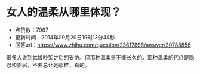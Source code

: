 # 女人的温柔从哪里体现？
- 点赞数：7967
- 更新时间：2014年09月20日19时13分44秒
- 回答url：https://www.zhihu.com/question/23617896/answer/30788856
<body>
 <p data-pid="Bc5dnNZS">很多人说到姑娘吵架之后的妥协。但那种温柔是不能长久的。那种温柔的代价是隐忍和委屈，不要总让她那样，真的。</p>
</body>
